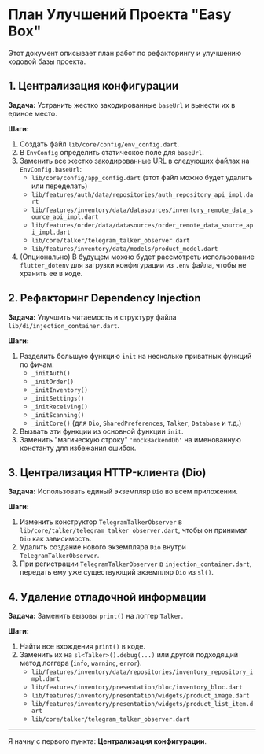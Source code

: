 # План Улучшений Проекта "Easy Box"

Этот документ описывает план работ по рефакторингу и улучшению кодовой базы проекта.

## 1. Централизация конфигурации

**Задача:** Устранить жестко закодированные `baseUrl` и вынести их в единое место.

**Шаги:**
1.  Создать файл `lib/core/config/env_config.dart`.
2.  В `EnvConfig` определить статическое поле для `baseUrl`.
3.  Заменить все жестко закодированные URL в следующих файлах на `EnvConfig.baseUrl`:
    *   `lib/core/config/app_config.dart` (этот файл можно будет удалить или переделать)
    *   `lib/features/auth/data/repositories/auth_repository_api_impl.dart`
    *   `lib/features/inventory/data/datasources/inventory_remote_data_source_api_impl.dart`
    *   `lib/features/order/data/datasources/order_remote_data_source_api_impl.dart`
    *   `lib/core/talker/telegram_talker_observer.dart`
    *   `lib/features/inventory/data/models/product_model.dart`
4.  (Опционально) В будущем можно будет рассмотреть использование `flutter_dotenv` для загрузки конфигурации из `.env` файла, чтобы не хранить ее в коде.

## 2. Рефакторинг Dependency Injection

**Задача:** Улучшить читаемость и структуру файла `lib/di/injection_container.dart`.

**Шаги:**
1.  Разделить большую функцию `init` на несколько приватных функций по фичам:
    *   `_initAuth()`
    *   `_initOrder()`
    *   `_initInventory()`
    *   `_initSettings()`
    *   `_initReceiving()`
    *   `_initScanning()`
    *   `_initCore()` (для `Dio`, `SharedPreferences`, `Talker`, `Database` и т.д.)
2.  Вызвать эти функции из основной функции `init`.
3.  Заменить "магическую строку" `'mockBackendDb'` на именованную константу для избежания ошибок.

## 3. Централизация HTTP-клиента (Dio)

**Задача:** Использовать единый экземпляр `Dio` во всем приложении.

**Шаги:**
1.  Изменить конструктор `TelegramTalkerObserver` в `lib/core/talker/telegram_talker_observer.dart`, чтобы он принимал `Dio` как зависимость.
2.  Удалить создание нового экземпляра `Dio` внутри `TelegramTalkerObserver`.
3.  При регистрации `TelegramTalkerObserver` в `injection_container.dart`, передать ему уже существующий экземпляр `Dio` из `sl()`.

## 4. Удаление отладочной информации

**Задача:** Заменить вызовы `print()` на логгер `Talker`.

**Шаги:**
1.  Найти все вхождения `print()` в коде.
2.  Заменить их на `sl<Talker>().debug(...)` или другой подходящий метод логгера (`info`, `warning`, `error`).
    *   `lib/features/inventory/data/repositories/inventory_repository_impl.dart`
    *   `lib/features/inventory/presentation/bloc/inventory_bloc.dart`
    *   `lib/features/inventory/presentation/widgets/product_image.dart`
    *   `lib/features/inventory/presentation/widgets/product_list_item.dart`
    *   `lib/core/talker/telegram_talker_observer.dart`

---

Я начну с первого пункта: **Централизация конфигурации**.

